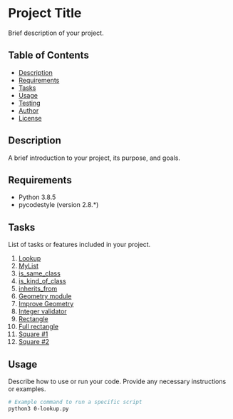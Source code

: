 # Project Title

Brief description of your project.

## Table of Contents

- [Description](#description)
- [Requirements](#requirements)
- [Tasks](#tasks)
- [Usage](#usage)
- [Testing](#testing)
- [Author](#author)
- [License](#license)

## Description

A brief introduction to your project, its purpose, and goals.

## Requirements

- Python 3.8.5
- pycodestyle (version 2.8.*)

## Tasks

List of tasks or features included in your project.

1. [Lookup](./0-lookup.py)
2. [MyList](./1-my_list.py)
3. [is_same_class](./2-is_same_class.py)
4. [is_kind_of_class](./3-is_kind_of_class.py)
5. [inherits_from](./4-inherits_from.py)
6. [Geometry module](./5-base_geometry.py)
7. [Improve Geometry](./6-base_geometry.py)
8. [Integer validator](./7-base_geometry.py)
9. [Rectangle](./8-rectangle.py)
10. [Full rectangle](./9-rectangle.py)
11. [Square #1](./10-square.py)
12. [Square #2](./11-square.py)

## Usage

Describe how to use or run your code. Provide any necessary instructions or examples.

```bash
# Example command to run a specific script
python3 0-lookup.py

